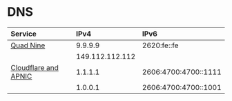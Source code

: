 # DNS

Service | IPv4 | IPv6
|:-|:-|:-|
| [Quad Nine](https://www.quad9.net) | 9.9.9.9 | 2620:fe::fe |
| | 149.112.112.112 | |
| [Cloudflare and APNIC](https://1.1.1.1) | 1.1.1.1 | 2606:4700:4700::1111 |
| | 1.0.0.1 | 2606:4700:4700::1001 |
